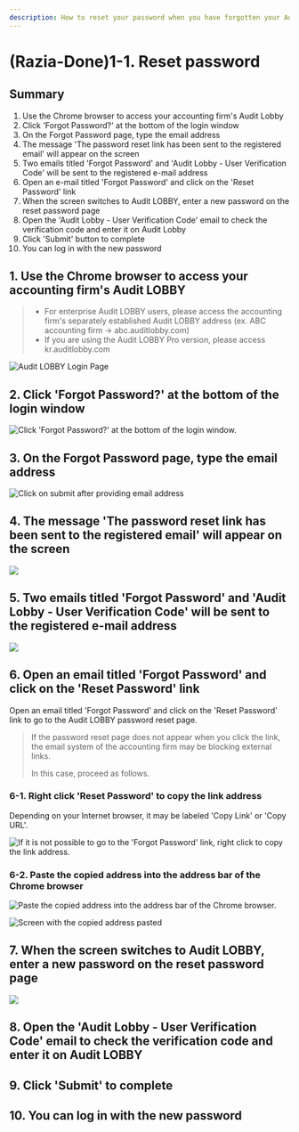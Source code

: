 ```yaml
---
description: How to reset your password when you have forgotten your Audit Lobby password
---
```


# \(Razia-Done\)1-1. Reset password

## Summary   

1. Use the Chrome browser to access your accounting firm's Audit Lobby
2. Click 'Forgot Password?' at the bottom of the login window
3. On the Forgot Password page, type the email address
4. The message 'The password reset link has been sent to the registered email' will appear on the screen
5. Two emails titled 'Forgot Password' and 'Audit Lobby - User Verification Code' will be sent to the registered e-mail address
6. Open an e-mail titled 'Forgot Password' and click on the 'Reset Password' link
7. When the screen switches to Audit LOBBY, enter a new password on the reset password page
8. Open the 'Audit Lobby - User Verification Code' email to check the verification code and enter it on Audit Lobby
9. Click 'Submit' button to complete
10. You can log in with the new password

## 1. **Use the Chrome browser to access your accounting firm's Audit LOBBY**

> * For enterprise Audit LOBBY users, please access the accounting firm's separately established Audit LOBBY address \(ex. ABC accounting firm -&gt; abc.auditlobby.com\)
> * If you are using the Audit LOBBY Pro version, please access kr.auditlobby.com

![Audit LOBBY Login Page](../../../.gitbook/assets/screen-shot-2019-04-13-at-9.55.46-am.jpg)

## 2. **Click 'Forgot Password?' at the bottom of the login window**

![Click &apos;Forgot Password?&apos; at the bottom of the login window.](../../../.gitbook/assets/image%20%2821%29.png)

## 3. **On the Forgot Password page, type the email address**

![Click on submit after providing email address](../../../.gitbook/assets/image%20%2832%29.png)

## 4. **The message 'The password reset link has been sent to the registered email' will appear on the screen**

![](../../../.gitbook/assets/screen-shot-2019-04-13-at-10.01.06-am.jpg)

## 5. **Two emails titled 'Forgot Password' and 'Audit Lobby - User Verification Code' will be sent to the registered e-mail address**

![](../../../.gitbook/assets/image%20%286%29.png)

## 6. **Open an email titled 'Forgot Password' and click on the 'Reset Password' link**

Open an email titled 'Forgot Password' and click on the 'Reset Password' link to go to the Audit LOBBY password reset page. 

> If the password reset page does not appear when you click the link, the email system of the accounting firm may be blocking external links.
>
> In this case, proceed as follows.

### 6-1. Right click 'Reset Password' to copy the link address

Depending on your Internet browser, it may be labeled 'Copy Link' or 'Copy URL'. 

![If it is not possible to go to the &apos;Forgot Password&apos; link, right click to copy the link address.](../../../.gitbook/assets/image%20%2837%29.png)

### 6-2. Paste the copied address into the address bar of the Chrome browser

![Paste the copied address into the address bar of the Chrome browser.](../../../.gitbook/assets/image-190.png)

![Screen with the copied address pasted](../../../.gitbook/assets/image-132.png)

## 7. **When the screen switches to Audit LOBBY, enter a new password on the reset password page**

![](../../../.gitbook/assets/image%20%285%29.png)

## 8. **Open the 'Audit Lobby - User Verification Code' email to check the verification code and enter it on Audit LOBBY**

## 9. **Click 'Submit' to complete**

## 10. **You can log in with the new password**


